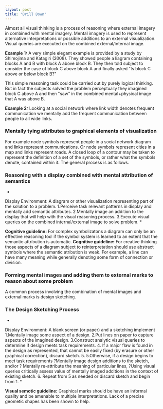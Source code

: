 ```yaml
---
layout: post
title: "Drill Down"
---
```


Almost all visual thinking is a process of reasoning where external imagery in combined with mental imagery. Mental imagery is used to represent alternative interpretations or possible additions to an external visualization. Visual queries are executed on the combined external/internal image.

**Example 1:** A very simple elegant example is provided by a study by Shimojima and Katagiri (2008). They showed people a liagram containing blocks A and B with block A above block B. They then told subject to consider the case of block C above block A and finally asked "Is block C above or below block B?"

This simple reasoning task could be carried out by purely logical thinking. But in fact the subjects solved the problem perceptually they imagined block C above A and then "saw" in the combined mental+physical image that A was above B.

**Example 2:** Looking at a social network where link width denotes frequent communication we mentally add the frequent communication between people to all wide links. 

### Mentally tying attributes to graphical elements of visualization

For example node symbols represent people in a social network diagram and links represent communications. Or node symbols represent cities in a map and links represent roads. A closed loop of a contour may be taken to represent the definition of a set of the symbols, or rather what the symbols denote, contained within it. The general process is as follows. 

### Reasoning with a display combined with mental attribution of semantics

*
Display Environment: A diagram or other visualization representing part of the solution to a problem. 
1.Perceive task relevant patterns in display and mentally add semantic attributes. 
2.Mentally image an addition to the display that will help with the visual reasoning process. 
3.Execute visual queries on the combined internal/external image to solve problem. 
*

**Cognitive guideline:** For complex symbolizatons a diagram can only be an effective reasoning tool if the symbol system is learned to an extent that the semantic attribution is automatic. 
**Cognitive guideline:** For creative thinking those aspects of a diagram subject to reinterpretation should use abstract symbols where the semantic atribution is weak. For example, a line can have many meaning while generally denoting some form of connection or division. 

### Forming mental images and adding them to external marks to reason about some problem

A common process involving the combination of mental images and external marks is design sketching. 

### The Design Sketching Process
*
Display Environment: A blank screen (or paper) and a sketching implement 
1.Mentally image some aspect of a design. 
2.Put lines on paper to capture aspects of the imagined design. 
3.Construct analytic visual queries to determine if design meets task requirements.
4. If a major flaw is found in the design as represented, that cannot be easily fixed (by erasure or other graphical correction), discard sketch. 5.
5.Otherwise, if a design begins to meet task requirements
?Mentally image design additions to the sketch, and/or 
? Mentally re-attribute the meaning of particular lines, 
?Using visual queries critically assess value of mentally imaged additions in the context of existing sketch. 
6. Repeat from 5 as needed or discard sketch and begin from 1. 
*

**Visual semotic guideline:** Graphical marks should be have an informal quality and be amenable to multiple interpretations. Lack of a precise geometic shapes has been shown to help. 




